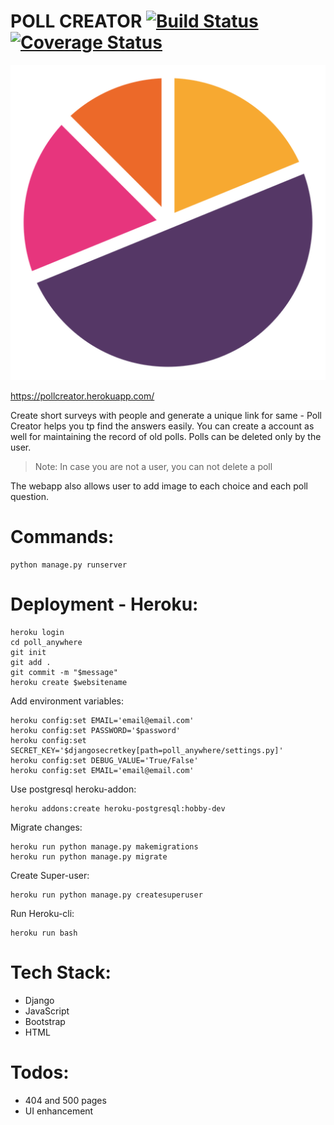 # POLL CREATOR [![Build Status](https://travis-ci.org/imsahil007/poll_anywhere.svg?branch=travis)](https://travis-ci.org/imsahil007/poll_anywhere) [![Coverage Status](https://coveralls.io/repos/github/imsahil007/poll_anywhere/badge.svg?branch=tarvis)](https://coveralls.io/github/imsahil007/poll_anywhere?branch=tarvis)
![](res/chart.png)


https://pollcreator.herokuapp.com/


Create short surveys with people and generate a unique link for same - Poll Creator helps you tp find the answers easily. You can create a account as well for maintaining the record of old polls.
Polls can be deleted only by the user. 
> Note: In case you are not a user, you can not delete a poll  

The webapp also allows user to add image to each choice and each poll question.

# Commands:
```
python manage.py runserver
```

# Deployment - Heroku:

```
heroku login
cd poll_anywhere
git init
git add .
git commit -m "$message"
heroku create $websitename
```
Add environment variables:
```
heroku config:set EMAIL='email@email.com'
heroku config:set PASSWORD='$password'
heroku config:set SECRET_KEY='$djangosecretkey[path=poll_anywhere/settings.py]'
heroku config:set DEBUG_VALUE='True/False'
heroku config:set EMAIL='email@email.com'
```
Use postgresql heroku-addon:
```
heroku addons:create heroku-postgresql:hobby-dev
```

Migrate changes:
```
heroku run python manage.py makemigrations
heroku run python manage.py migrate
```
Create Super-user:
```
heroku run python manage.py createsuperuser
```
Run Heroku-cli:
```
heroku run bash
```


# Tech Stack:
* Django
* JavaScript
* Bootstrap
* HTML

# Todos:
* 404 and 500 pages
* UI enhancement
